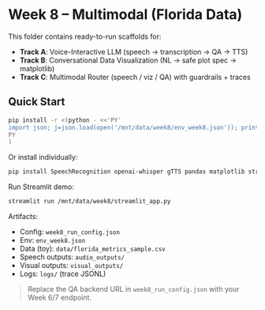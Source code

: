 # Week 8 – Multimodal (Florida Data)

This folder contains ready-to-run scaffolds for:
- **Track A**: Voice-Interactive LLM (speech → transcription → QA → TTS)
- **Track B**: Conversational Data Visualization (NL → safe plot spec → matplotlib)
- **Track C**: Multimodal Router (speech / viz / QA) with guardrails + traces

## Quick Start
```bash
pip install -r <(python - <<'PY'
import json; j=json.load(open('/mnt/data/week8/env_week8.json')); print('\n'.join(j['pip']))
PY
)
```
Or install individually:
```bash
pip install SpeechRecognition openai-whisper gTTS pandas matplotlib streamlit pyttsx3
```

Run Streamlit demo:
```bash
streamlit run /mnt/data/week8/streamlit_app.py
```

Artifacts:
- Config: `week8_run_config.json`
- Env: `env_week8.json`
- Data (toy): `data/florida_metrics_sample.csv`
- Speech outputs: `audio_outputs/`
- Visual outputs: `visual_outputs/`
- Logs: `logs/` (trace JSONL)

> Replace the QA backend URL in `week8_run_config.json` with your Week 6/7 endpoint.
